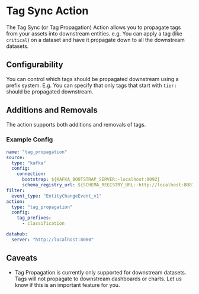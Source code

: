 # Tag Sync Action

The Tag Sync (or Tag Propagation) Action allows you to propagate tags from your assets into downstream entities. e.g. You can apply a tag (like `critical`) on a dataset and have it propagate down to all the downstream datasets.

## Configurability

You can control which tags should be propagated downstream using a prefix system. E.g. You can specify that only tags that start with `tier:` should be propagated downstream.

## Additions and Removals

The action supports both additions and removals of tags.

### Example Config

```yaml
name: "tag_propagation"
source:
  type: "kafka"
  config:
    connection:
      bootstrap: ${KAFKA_BOOTSTRAP_SERVER:-localhost:9092}
      schema_registry_url: ${SCHEMA_REGISTRY_URL:-http://localhost:8081}
filter:
  event_type: "EntityChangeEvent_v1"
action:
  type: "tag_propagation"
  config:
    tag_prefixes:
      - classification

datahub:
  server: "http://localhost:8080"
```

## Caveats

- Tag Propagation is currently only supported for downstream datasets. Tags will not propagate to downstream dashboards or charts. Let us know if this is an important feature for you.
